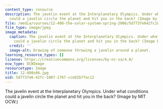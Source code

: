 ```yaml
---
content_type: resource
description: The javelin event at the Interplanetary Olympics. Under what conditions
  could a javelin circle the planet and hit you in the back? (Image by MIT OCW.)
file: /media/courses/12-400-the-solar-system-spring-2006/5d7737e642fc18071767cce92b7fac12_12-400s06.jpg
file_type: image/jpeg
image_metadata:
  caption: The javelin event at the Interplanetary Olympics. Under what conditions
    could a javelin circle the planet and hit you in the back? (Image by MIT OpenCourseWare.)
  credit: ''
  image-alt: Drawing of someone throwing a javelin around a planet.
learning_resource_types: []
license: https://creativecommons.org/licenses/by-nc-sa/4.0/
ocw_type: OCWImage
resourcetype: Image
title: 12-400s06.jpg
uid: 5d7737e6-42fc-1807-1767-cce92b7fac12
---
```

The javelin event at the Interplanetary Olympics. Under what conditions could a javelin circle the planet and hit you in the back? (Image by MIT OCW.)